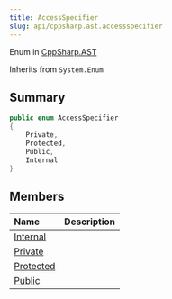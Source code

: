 ```yaml
---
title: AccessSpecifier
slug: api/cppsharp.ast.accessspecifier
---
```

Enum in [CppSharp.AST](/api/cppsharp/ast)

Inherits from `System.Enum`

## Summary



```csharp
public enum AccessSpecifier
{
    Private,
    Protected,
    Public,
    Internal
}
```

## Members

|Name|Description|
|:---|:---|
|[Internal](/api/cppsharp/ast/accessspecifier/internal)||
|[Private](/api/cppsharp/ast/accessspecifier/private)||
|[Protected](/api/cppsharp/ast/accessspecifier/protected)||
|[Public](/api/cppsharp/ast/accessspecifier/public)||

